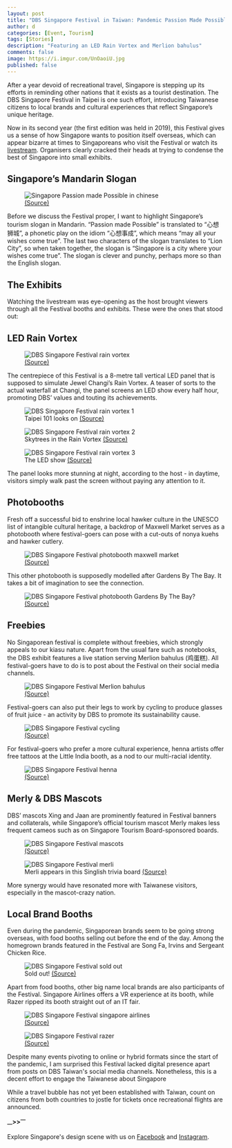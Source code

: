 ```yaml
---
layout: post
title: "DBS Singapore Festival in Taiwan: Pandemic Passion Made Possible"
author: d
categories: [Event, Tourism]
tags: [Stories]
description: "Featuring an LED Rain Vortex and Merlion bahulus"
comments: false
image: https://i.imgur.com/UnOaoiU.jpg
published: false
---
```


After a year devoid of recreational travel, Singapore is stepping up its efforts in reminding other nations that it exists as a tourist destination. The DBS Singapore Festival in Taipei is one such effort, introducing Taiwanese citizens to local brands and cultural experiences that reflect Singapore’s unique heritage. 

Now in its second year (the first edition was held in 2019), this Festival gives us a sense of how Singapore wants to position itself overseas, which can appear bizarre at times to Singaporeans who visit the Festival or watch its <a href="https://www.facebook.com/142816435924517/videos/506125574061879" target="_blank">livestream</a>. Organisers clearly cracked their heads at trying to condense the best of Singapore into small exhibits.

<h2>Singapore’s Mandarin Slogan</h2>
<figure>
<img src="https://i.imgur.com/EJoSmbQ.png" alt="Singapore Passion made Possible in chinese">
<figcaption><a href="https://udn.com/news/story/7270/5420103" target="_blank">(Source)</a></figcaption>
</figure>
Before we discuss the Festival proper, I want to highlight Singapore’s tourism slogan in Mandarin. “Passion made Possible” is translated to “心想狮城”, a phonetic play on the idiom “心想事成”, which means “may all your wishes come true”. The last two characters of the slogan translates to “Lion City”, so when taken together, the slogan is “Singapore is a city where your wishes come true”. The slogan is clever and punchy, perhaps more so than the English slogan. 

<h2>The Exhibits</h2>
Watching the livestream was eye-opening as the host brought viewers through all the Festival booths and exhibits. These were the ones that stood out: 

<h2>LED Rain Vortex</h2>
<figure>
<img src="https://i.imgur.com/JF939og.jpg" alt="DBS Singapore Festival rain vortex">
<figcaption><a href="https://www.facebook.com/142816435924517/videos/506125574061879" target="_blank">(Source)</a></figcaption>
</figure>

The centrepiece of this Festival is a 8-metre tall vertical LED panel that is supposed to simulate Jewel Changi’s Rain Vortex. A teaser of sorts to the actual waterfall at Changi, the panel screens an LED show every half hour, promoting DBS’ values and touting its achievements. 

<figure>
<img src="https://i.imgur.com/Xsg0wN4.png" alt="DBS Singapore Festival rain vortex 1">
<figcaption>Taipei 101 looks on <a href="https://www.facebook.com/142816435924517/videos/506125574061879" target="_blank">(Source)</a></figcaption>
</figure>

<figure>
<img src="https://i.imgur.com/hcKreoJ.png" alt="DBS Singapore Festival rain vortex 2">
<figcaption>Skytrees in the Rain Vortex <a href="https://www.facebook.com/142816435924517/videos/506125574061879" target="_blank">(Source)</a></figcaption>
</figure>

<figure>
<img src="https://i.imgur.com/Oo6PTte.jpg" alt="DBS Singapore Festival rain vortex 3">
<figcaption>The LED show <a href="https://www.facebook.com/142816435924517/videos/506125574061879" target="_blank">(Source)</a></figcaption>
</figure>

The panel looks more stunning at night, according to the host - in daytime, visitors simply walk past the screen without paying any attention to it.

<h2>Photobooths</h2>
Fresh off a successful bid to enshrine local hawker culture in the UNESCO list of intangible cultural heritage, a backdrop of Maxwell Market serves as a photobooth where festival-goers can pose with a cut-outs of nonya kuehs and hawker cutlery. 

<figure>
<img src="https://i.imgur.com/aO3JIaC.png" alt="DBS Singapore Festival photobooth maxwell market">
<figcaption><a href="https://www.facebook.com/142816435924517/videos/506125574061879" target="_blank">(Source)</a></figcaption>
</figure>

This other photobooth is supposedly modelled after Gardens By The Bay. It takes a bit of imagination to see the connection. 

<figure>
<img src="https://i.imgur.com/kRZUt8A.png" alt="DBS Singapore Festival photobooth Gardens By The Bay?">
<figcaption><a href="https://www.facebook.com/142816435924517/videos/506125574061879" target="_blank">(Source)</a></figcaption>
</figure>

<h2>Freebies</h2>
No Singaporean festival is complete without freebies, which strongly appeals to our kiasu nature. Apart from the usual fare such as notebooks, the DBS exhibit features a live station serving Merlion bahulus (鸡蛋糕). All festival-goers have to do is to post about the Festival on their social media channels. 

<figure>
<img src="https://i.imgur.com/jIVkseF.jpg" alt="DBS Singapore Festival Merlion bahulus">
<figcaption><a href="https://www.facebook.com/dbs.tw/photos/1531345413738272" target="_blank">(Source)</a></figcaption>
</figure>

Festival-goers can also put their legs to work by cycling to produce glasses of fruit juice - an activity by DBS to promote its sustainability cause. 

<figure>
<img src="https://i.imgur.com/17zkQSy.png" alt="DBS Singapore Festival cycling">
<figcaption><a href="https://udn.com/news/story/7270/5420103" target="_blank">(Source)</a></figcaption>
</figure>

For festival-goers who prefer a more cultural experience, henna artists offer free tattoos at the Little India booth, as a nod to our multi-racial identity. 

<figure>
<img src="https://i.imgur.com/nG3c972.png" alt="DBS Singapore Festival henna">
<figcaption><a href="https://udn.com/news/story/7270/5420103" target="_blank">(Source)</a></figcaption>
</figure>

<h2>Merly & DBS Mascots</h2>
DBS’ mascots Xing and Jaan are prominently featured in Festival banners and collaterals, while Singapore’s official tourism mascot Merly makes less frequent cameos such as on Singapore Tourism Board-sponsored boards. 

<figure>
<img src="https://i.imgur.com/zZXazpI.png" alt="DBS Singapore Festival mascots">
<figcaption><a href="https://udn.com/news/story/7270/5420103" target="_blank">(Source)</a></figcaption>
</figure>

<figure>
<img src="https://i.imgur.com/0MnfxgE.png" alt="DBS Singapore Festival merli">
<figcaption>Merli appears in this Singlish trivia board <a href="https://www.facebook.com/142816435924517/videos/506125574061879" target="_blank">(Source)</a></figcaption>
</figure>

More synergy would have resonated more with Taiwanese visitors, especially in the mascot-crazy nation.
 
<h2>Local Brand Booths</h2>
Even during the pandemic, Singaporean brands seem to be going strong overseas, with food booths selling out before the end of the day. Among the homegrown brands featured in the Festival are Song Fa, Irvins and Sergeant Chicken Rice. 

<figure>
<img src="https://i.imgur.com/3eZtiP4.png" alt="DBS Singapore Festival sold out">
<figcaption>Sold out! <a href="https://www.facebook.com/142816435924517/videos/506125574061879" target="_blank">(Source)</a></figcaption>
</figure>

Apart from food booths, other big name local brands are also participants of the Festival. Singapore Airlines offers a VR experience at its booth, while Razer ripped its booth straight out of an IT fair. 

<figure>
<img src="https://i.imgur.com/f61Lye6.png" alt="DBS Singapore Festival singapore airlines">
<figcaption><a href="https://www.facebook.com/142816435924517/videos/506125574061879" target="_blank">(Source)</a></figcaption>
</figure>

<figure>
<img src="https://i.imgur.com/gLlR1cU.png" alt="DBS Singapore Festival razer">
<figcaption><a href="https://www.facebook.com/142816435924517/videos/506125574061879" target="_blank">(Source)</a></figcaption>
</figure>

Despite many events pivoting to online or hybrid formats since the start of the pandemic, I am surprised this Festival lacked digital presence apart from posts on DBS Taiwan's social media channels. Nonetheless, this is a decent effort to engage the Taiwanese about Singapore

While a travel bubble has not yet been established with Taiwan, count on citizens from both countries to jostle for tickets once recreational flights are announced.

<strong><sub>—</sub>><sub></sub>><sup>—</sup></strong>

Explore Singapore's design scene with us on <a href="https://www.facebook.com/designinsingapore/">Facebook</a> and <a href="https://www.instagram.com/designinsingapore/">Instagram</a>. 
